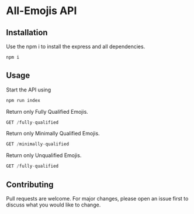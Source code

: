 # All-Emojis API


## Installation

Use the npm i to install the express and all dependencies.

```bash
npm i
```

## Usage

Start the API using
```bash
npm run index
```

Return only Fully Qualified Emojis.
```python
GET /fully-qualified
```

Return only Minimally Qualified Emojis.
```python
GET /minimally-qualified
```

Return only Unqualified Emojis.
```python
GET /fully-qualified
```

## Contributing
Pull requests are welcome. For major changes, please open an issue first to discuss what you would like to change.
